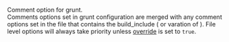 Comment option for grunt.  
Comments options set in grunt configuration are merged with any comment options set in the file that contains the build_include ( or varation of ).
File level options will always take priority unless [override](/grunt-build-include/interfaces/_modules_interfaces_.ibigruntopt.html#override) is set to `true`.  